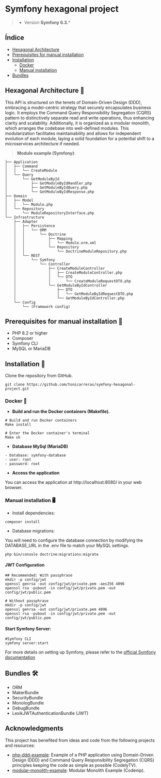 # Symfony hexagonal project
> - Version **Symfony 6.3.***

## Índice
- [Hexagonal Architecture](#hexagonal-architecture-)
- [Prerequisites for manual installation](#prerequisites-for-manual-installation-)
- [Installation](#installation-)
  - [Docker](#docker-)
  - [Manual installation](#manual-installation-)
- [Bundles](#bundles-)

## Hexagonal Architecture 🎯
This API is structured on the tenets of Domain-Driven Design (DDD), embracing a model-centric strategy that
securely encapsulates business logic. It employs the Command Query Responsibility Segregation (CQRS) pattern to
distinctively separate read and write operations, thus enhancing clarity and scalability. Additionally, it is
organized as a modular monolith, which arranges the codebase into well-defined modules. This modularization
facilitates maintainability and allows for independent evolution of each module, laying a solid foundation for a
potential shift to a microservices architecture if needed.

> **Module example (Symfony)**:
```
├── Application
│   ├── Command
│   │   └── CreateModule
│   └── Query
│       └── GetModuleById
│           ├── GetModuleByIdHandler.php
│           ├── GetModuleByIdQuery.php
│           └── GetModuleByIdResponse.php
├── Domain
│   ├── Model
│   │   └── Module.php
│   └── Repository
│       └── ModuleRepositoryInterface.php
└── Infrastructure
    ├── Adapter
    │   ├── Persistence
    │   │   └── ORM
    │   │       └── Doctrine
    │   │           ├── Mapping
    │   │           │   └── Module.orm.xml
    │   │           └── Repository
    │   │               └── DoctrineModuleRepository.php
    │   └── REST
    │       └── Symfony
    │           └── Controller
    │               ├── CreateModuleController
    │               │   ├── CreateModuleController.php
    │               │   └── DTO
    │               │       └── CreateModuleRequestDTO.php
    │               └── GetModuleByIdController
    │                   ├── DTO
    │                   │   └── GetModuleByIdRequestDTO.php
    │                   └── GetModuleByIdController.php
    └── Config
        └── (Framework config)

```
## Prerequisites for manual installation 🧾️
- PHP 8.2 or higher
- Composer
- Symfony CLI
- MySQL or MariaDB

## Installation 🚀

Clone the repository from GitHub.

```shell
git clone https://github.com/tonicarreras/symfony-hexagonal-project.git
```

### Docker 🐳

- **Build and run the Docker containers (Makefile).**

```shell
# Build and run Docker containers
Make install
```

```shell
# Enter the Docker container's terminal
Make sh
```

- **Database MySql (MariaDB)**

```
- Database: symfony-database 
- user: root
- password: root
```

- **Access the application**

You can access the application at http://localhost:8080/ in your web browser.

### Manual installation 🖥

- Install dependencies:
```shell
composer install
```

- Database migrations:

You will need to configure the database connection by modifying the DATABASE_URL in the .env file to match your MySQL settings.
```shell
php bin/console doctrine:migrations:migrate
```

#### JWT Configuration
```shell
## Recommended: With passphrase
mkdir -p config/jwt
openssl genrsa -out config/jwt/private.pem -aes256 4096
openssl rsa -pubout -in config/jwt/private.pem -out config/jwt/public.pem

# Without passphrase
mkdir -p config/jwt
openssl genrsa -out config/jwt/private.pem 4096
openssl rsa -pubout -in config/jwt/private.pem -out config/jwt/public.pem
```

#### Start Symfony Server:
```shell
#Symfony CLI
symfony server:start
```

For more details on setting up Symfony, please refer to the [official Symfony documentation](https://symfony.com/doc/current/setup.html)

## Bundles 🛠

- ORM
- MakerBundle
- SecurityBundle
- MonologBundle
- DebugBundle
- LexikJWTAuthenticationBundle (JWT)

## Acknowledgments

This project has benefited from ideas and code from the following projects and resources:
- [php-ddd-example](https://github.com/CodelyTV/php-ddd-example): Example of a PHP application using Domain-Driven Design (DDD) and Command Query Responsibility Segregation (CQRS) principles keeping the code as simple as possible (CodelyTV).
- [modular-monolith-example](https://github.com/codenip-tech/modular-monolith-example): Modular Monolith Example (Codenip).